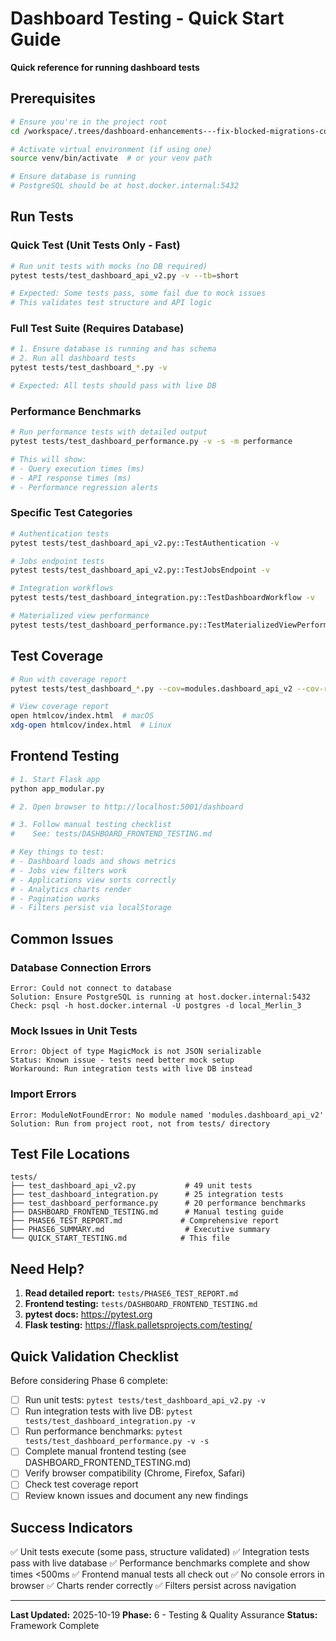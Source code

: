 # Dashboard Testing - Quick Start Guide

**Quick reference for running dashboard tests**

## Prerequisites

```bash
# Ensure you're in the project root
cd /workspace/.trees/dashboard-enhancements---fix-blocked-migrations-co

# Activate virtual environment (if using one)
source venv/bin/activate  # or your venv path

# Ensure database is running
# PostgreSQL should be at host.docker.internal:5432
```

## Run Tests

### Quick Test (Unit Tests Only - Fast)
```bash
# Run unit tests with mocks (no DB required)
pytest tests/test_dashboard_api_v2.py -v --tb=short

# Expected: Some tests pass, some fail due to mock issues
# This validates test structure and API logic
```

### Full Test Suite (Requires Database)
```bash
# 1. Ensure database is running and has schema
# 2. Run all dashboard tests
pytest tests/test_dashboard_*.py -v

# Expected: All tests should pass with live DB
```

### Performance Benchmarks
```bash
# Run performance tests with detailed output
pytest tests/test_dashboard_performance.py -v -s -m performance

# This will show:
# - Query execution times (ms)
# - API response times (ms)
# - Performance regression alerts
```

### Specific Test Categories
```bash
# Authentication tests
pytest tests/test_dashboard_api_v2.py::TestAuthentication -v

# Jobs endpoint tests
pytest tests/test_dashboard_api_v2.py::TestJobsEndpoint -v

# Integration workflows
pytest tests/test_dashboard_integration.py::TestDashboardWorkflow -v

# Materialized view performance
pytest tests/test_dashboard_performance.py::TestMaterializedViewPerformance -v -s
```

## Test Coverage

```bash
# Run with coverage report
pytest tests/test_dashboard_*.py --cov=modules.dashboard_api_v2 --cov-report=html

# View coverage report
open htmlcov/index.html  # macOS
xdg-open htmlcov/index.html  # Linux
```

## Frontend Testing

```bash
# 1. Start Flask app
python app_modular.py

# 2. Open browser to http://localhost:5001/dashboard

# 3. Follow manual testing checklist
#    See: tests/DASHBOARD_FRONTEND_TESTING.md

# Key things to test:
# - Dashboard loads and shows metrics
# - Jobs view filters work
# - Applications view sorts correctly
# - Analytics charts render
# - Pagination works
# - Filters persist via localStorage
```

## Common Issues

### Database Connection Errors
```
Error: Could not connect to database
Solution: Ensure PostgreSQL is running at host.docker.internal:5432
Check: psql -h host.docker.internal -U postgres -d local_Merlin_3
```

### Mock Issues in Unit Tests
```
Error: Object of type MagicMock is not JSON serializable
Status: Known issue - tests need better mock setup
Workaround: Run integration tests with live DB instead
```

### Import Errors
```
Error: ModuleNotFoundError: No module named 'modules.dashboard_api_v2'
Solution: Run from project root, not from tests/ directory
```

## Test File Locations

```
tests/
├── test_dashboard_api_v2.py           # 49 unit tests
├── test_dashboard_integration.py      # 25 integration tests
├── test_dashboard_performance.py      # 20 performance benchmarks
├── DASHBOARD_FRONTEND_TESTING.md      # Manual testing guide
├── PHASE6_TEST_REPORT.md             # Comprehensive report
├── PHASE6_SUMMARY.md                  # Executive summary
└── QUICK_START_TESTING.md            # This file
```

## Need Help?

1. **Read detailed report:** `tests/PHASE6_TEST_REPORT.md`
2. **Frontend testing:** `tests/DASHBOARD_FRONTEND_TESTING.md`
3. **pytest docs:** https://pytest.org
4. **Flask testing:** https://flask.palletsprojects.com/testing/

## Quick Validation Checklist

Before considering Phase 6 complete:

- [ ] Run unit tests: `pytest tests/test_dashboard_api_v2.py -v`
- [ ] Run integration tests with live DB: `pytest tests/test_dashboard_integration.py -v`
- [ ] Run performance benchmarks: `pytest tests/test_dashboard_performance.py -v -s`
- [ ] Complete manual frontend testing (see DASHBOARD_FRONTEND_TESTING.md)
- [ ] Verify browser compatibility (Chrome, Firefox, Safari)
- [ ] Check test coverage report
- [ ] Review known issues and document any new findings

## Success Indicators

✅ Unit tests execute (some pass, structure validated)
✅ Integration tests pass with live database
✅ Performance benchmarks complete and show times <500ms
✅ Frontend manual tests all check out
✅ No console errors in browser
✅ Charts render correctly
✅ Filters persist across navigation

---

**Last Updated:** 2025-10-19
**Phase:** 6 - Testing & Quality Assurance
**Status:** Framework Complete
